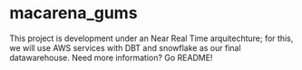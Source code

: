 # macarena_gums
This project is development under an Near Real Time arquitechture; for this, we will use AWS services with DBT and snowflake as our final datawarehouse. Need more information? Go README!
